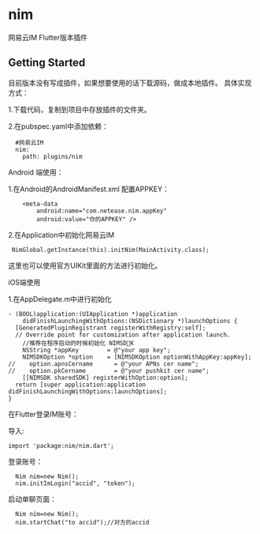 # nim

网易云IM Flutter版本插件

## Getting Started

目前版本没有写成插件，如果想要使用的话下载源码，做成本地插件。
具体实现方式：

1.下载代码，复制到项目中存放插件的文件夹。

2.在pubspec.yaml中添加依赖：

```
  #网易云IM
  nim:
    path: plugins/nim
```
Android 端使用：

1.在Android的AndroidManifest.xml 配置APPKEY：

```
    <meta-data
        android:name="com.netease.nim.appKey"
        android:value="你的APPKEY" />
```
2.在Application中初始化网易云IM

```
 NimGlobal.getInstance(this).initNim(MainActivity.class);
```
这里也可以使用官方UIKit里面的方法进行初始化。

iOS端使用

1.在AppDelegate.m中进行初始化

```
- (BOOL)application:(UIApplication *)application
    didFinishLaunchingWithOptions:(NSDictionary *)launchOptions {
  [GeneratedPluginRegistrant registerWithRegistry:self];
  // Override point for customization after application launch.
    //推荐在程序启动的时候初始化 NIMSDK
    NSString *appKey        = @"your app key";
    NIMSDKOption *option    = [NIMSDKOption optionWithAppKey:appKey];
//    option.apnsCername      = @"your APNs cer name";
//    option.pkCername        = @"your pushkit cer name";
    [[NIMSDK sharedSDK] registerWithOption:option];
  return [super application:application didFinishLaunchingWithOptions:launchOptions];
}
```
在Flutter登录IM账号：

导入:

```
import 'package:nim/nim.dart';
```

登录账号：
```
  Nim nim=new Nim();
  nim.initImLogin("accid", "token");
```

启动单聊页面：


```
  Nim nim=new Nim();
  nim.startChat("to accid");//对方的accid
```